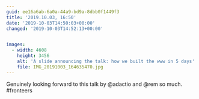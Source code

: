 ```yaml
---
guid: ee16a6ab-6a0a-44a9-bd9a-8dbb0f1449f3
title: '2019.10.03, 16:50'
date: '2019-10-03T14:50:03+00:00'
changed: '2019-10-03T14:52:13+00:00'


images:
  - width: 4608
    height: 3456
    alt: 'A slide announcing the talk: how we built the www in 5 days'
    file: IMG_20191003_164635470.jpg
---
```


Genuinely looking forward to this talk by @adactio and @rem so much. #fronteers
